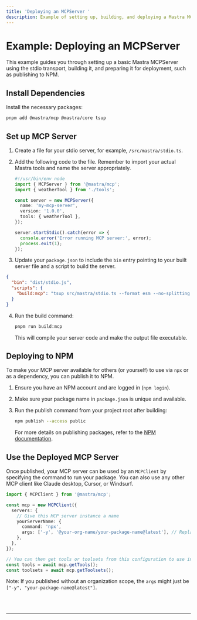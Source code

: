 ```yaml
---
title: 'Deploying an MCPServer '
description: Example of setting up, building, and deploying a Mastra MCPServer using the stdio transport and publishing it to NPM.
---
```


# Example: Deploying an MCPServer

This example guides you through setting up a basic Mastra MCPServer using the stdio transport, building it, and preparing it for deployment, such as publishing to NPM.

## Install Dependencies

Install the necessary packages:

```bash
pnpm add @mastra/mcp @mastra/core tsup
```

## Set up MCP Server

1.  Create a file for your stdio server, for example, `/src/mastra/stdio.ts`.

2.  Add the following code to the file. Remember to import your actual Mastra tools and name the server appropriately.

    ```typescript filename="src/mastra/stdio.ts" copy
    #!/usr/bin/env node
    import { MCPServer } from '@mastra/mcp';
    import { weatherTool } from './tools';

    const server = new MCPServer({
      name: 'my-mcp-server',
      version: '1.0.0',
      tools: { weatherTool },
    });

    server.startStdio().catch(error => {
      console.error('Error running MCP server:', error);
      process.exit(1);
    });
    ```

3.  Update your `package.json` to include the `bin` entry pointing to your built server file and a script to build the server.

```json filename="package.json" copy
{
  "bin": "dist/stdio.js",
  "scripts": {
    "build:mcp": "tsup src/mastra/stdio.ts --format esm --no-splitting --dts && chmod +x dist/stdio.js"
  }
}
```

4.  Run the build command:

    ```bash
    pnpm run build:mcp
    ```

    This will compile your server code and make the output file executable.

## Deploying to NPM

To make your MCP server available for others (or yourself) to use via `npx` or as a dependency, you can publish it to NPM.

1.  Ensure you have an NPM account and are logged in (`npm login`).
2.  Make sure your package name in `package.json` is unique and available.
3.  Run the publish command from your project root after building:

    ```bash
    npm publish --access public
    ```

    For more details on publishing packages, refer to the [NPM documentation](https://docs.npmjs.com/creating-and-publishing-scoped-public-packages).

## Use the Deployed MCP Server

Once published, your MCP server can be used by an `MCPClient` by specifying the command to run your package. You can also use any other MCP client like Claude desktop, Cursor, or Windsurf.

```typescript
import { MCPClient } from '@mastra/mcp';

const mcp = new MCPClient({
  servers: {
    // Give this MCP server instance a name
    yourServerName: {
      command: 'npx',
      args: ['-y', '@your-org-name/your-package-name@latest'], // Replace with your package name
    },
  },
});

// You can then get tools or toolsets from this configuration to use in your agent
const tools = await mcp.getTools();
const toolsets = await mcp.getToolsets();
```

Note: If you published without an organization scope, the `args` might just be `["-y", "your-package-name@latest"]`.

<br />
<br />
<hr className="dark:border-[#404040] border-gray-300" />
<br />
<br />
